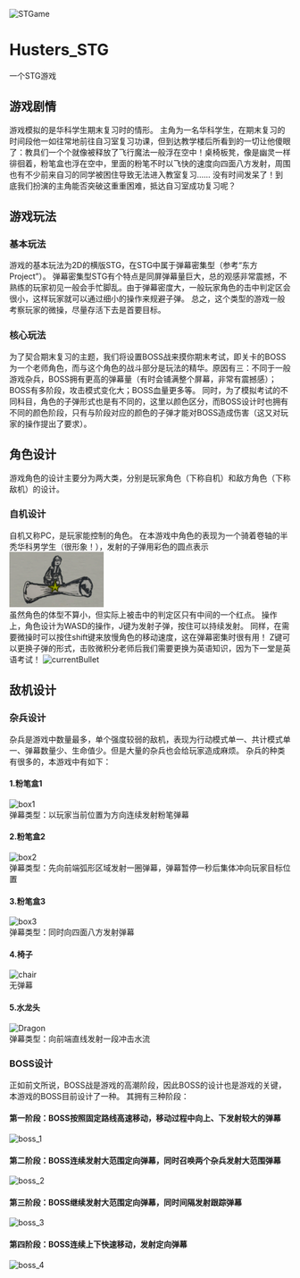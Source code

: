 ![STGame](https://github.com/leonardozcm/Husters_STG/blob/master/img/boss4.gif)  
# Husters_STG
一个STG游戏
  
## 游戏剧情
游戏模拟的是华科学生期末复习时的情形。
主角为一名华科学生，在期末复习的时间段他一如往常地前往自习室复习功课，但到达教学楼后所看到的一切让他傻眼了：教具们一个个就像被释放了飞行魔法一般浮在空中！桌椅板凳，像是幽灵一样徘徊着，粉笔盒也浮在空中，里面的粉笔不时以飞快的速度向四面八方发射，周围也有不少前来自习的同学被困住导致无法进入教室复习……
没有时间发呆了！到底我们扮演的主角能否突破这重重困难，抵达自习室成功复习呢？

## 游戏玩法
### 基本玩法
游戏的基本玩法为2D的横版STG，在STG中属于弹幕密集型（参考“东方Project”）。
弹幕密集型STG有个特点是同屏弹幕量巨大，总的观感非常震撼，不熟练的玩家初见一般会手忙脚乱。由于弹幕密度大，一般玩家角色的击中判定区会很小，这样玩家就可以通过细小的操作来规避子弹。
总之，这个类型的游戏一般考察玩家的微操，尽量存活下去是首要目标。
### 核心玩法
为了契合期末复习的主题，我们将设置BOSS战来摸你期末考试，即关卡的BOSS为一个老师角色，而与这个角色的战斗部分是玩法的精华。原因有三：不同于一般游戏杂兵，BOSS拥有更高的弹幕量（有时会铺满整个屏幕，非常有震撼感）；BOSS有多阶段，攻击模式变化大；BOSS血量更多等。
同时，为了模拟考试的不同科目，角色的子弹形式也是有不同的，这里以颜色区分，而BOSS设计时也拥有不同的颜色阶段，只有与阶段对应的颜色的子弹才能对BOSS造成伤害（这又对玩家的操作提出了要求）。

## 角色设计
游戏角色的设计主要分为两大类，分别是玩家角色（下称自机）和敌方角色（下称敌机）的设计。
### 自机设计
自机又称PC，是玩家能控制的角色。
在本游戏中角色的表现为一个骑着卷轴的半秃华科男学生（很形象！），发射的子弹用彩色的圆点表示  
![playerCharacter](https://github.com/jnnwng/Husters_STG/blob/master/img/self.png)  
虽然角色的体型不算小，但实际上被击中的判定区只有中间的一个红点。
操作上，角色设计为WASD的操作，J键为发射子弹，按住可以持续发射。
同样，在需要微操时可以按住shift键来放慢角色的移动速度，这在弹幕密集时很有用！
Z键可以更换子弹的形式，击败微积分老师后我们需要更换为英语知识，因为下一堂是英语考试！
![currentBullet](https://github.com/leonardozcm/Husters_STG/blob/master/img/currentBullet.jpg)

## 敌机设计
### 杂兵设计
杂兵是游戏中数量最多，单个强度较弱的敌机，表现为行动模式单一、共计模式单一、弹幕数量少、生命值少。但是大量的杂兵也会给玩家造成麻烦。
杂兵的种类有很多的，本游戏中有如下：
#### 1.粉笔盒1  
![box1](https://github.com/leonardozcm/Husters_STG/blob/master/img/box_1.png)  
弹幕类型：以玩家当前位置为方向连续发射粉笔弹幕
#### 2.粉笔盒2  
![box2](https://github.com/leonardozcm/Husters_STG/blob/master/img/box_2.png)  
弹幕类型：先向前端弧形区域发射一圈弹幕，弹幕暂停一秒后集体冲向玩家目标位置
#### 3.粉笔盒3  
![box3](https://github.com/leonardozcm/Husters_STG/blob/master/img/box_3.png)  
弹幕类型：同时向四面八方发射弹幕
#### 4.椅子  
![chair](https://github.com/leonardozcm/Husters_STG/blob/master/img/chair.png)  
无弹幕
#### 5.水龙头
![Dragon](https://github.com/leonardozcm/Husters_STG/blob/master/img/dragon.png)  
弹幕类型：向前端直线发射一段冲击水流
### BOSS设计
正如前文所说，BOSS战是游戏的高潮阶段，因此BOSS的设计也是游戏的关键，本游戏的BOSS目前设计了一种。
其拥有三种阶段：
#### 第一阶段：BOSS按照固定路线高速移动，移动过程中向上、下发射较大的弹幕
![boss_1](https://github.com/leonardozcm/Husters_STG/blob/master/img/boss_1.png)  
#### 第二阶段：BOSS连续发射大范围定向弹幕，同时召唤两个杂兵发射大范围弹幕
![boss_2](https://github.com/leonardozcm/Husters_STG/blob/master/img/boss_2.png)  
#### 第三阶段：BOSS继续发射大范围定向弹幕，同时间隔发射跟踪弹幕
![boss_3](https://github.com/leonardozcm/Husters_STG/blob/master/img/boss_3.png)  
#### 第四阶段：BOSS连续上下快速移动，发射定向弹幕
![boss_4](https://github.com/leonardozcm/Husters_STG/blob/master/img/boss_4.png)  
